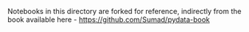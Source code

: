 Notebooks in this directory are forked for reference, indirectly from the book available here - https://github.com/Sumad/pydata-book

